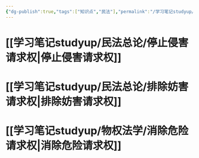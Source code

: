 ```yaml
---
{"dg-publish":true,"tags":["知识点","民法"],"permalink":"/学习笔记studyup/民法总论/消极防御请求权/","dgPassFrontmatter":true,"created":"2024-11-22T21:06:44.337+08:00","updated":"2024-11-22T21:07:05.440+08:00"}
---
```


# [[学习笔记studyup/民法总论/停止侵害请求权\|停止侵害请求权]]
# [[学习笔记studyup/民法总论/排除妨害请求权\|排除妨害请求权]]
# [[学习笔记studyup/物权法学/消除危险请求权\|消除危险请求权]]